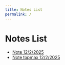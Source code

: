 ```yaml
---
title: Notes List
permalink: /
---
```


# Notes List

- [Note 12/2/2025](/note_12_2_2025/note_12_2_2025.md)
- [Note topmax 12/2/2025](/note_topmax_12_2_2025/note_topmax_12_2_2025.md)
